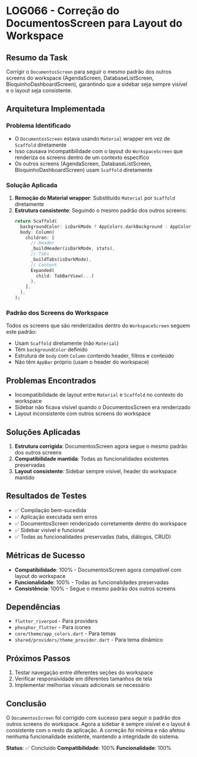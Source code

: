 # LOG066 - Correção do DocumentosScreen para Layout do Workspace

## Resumo da Task
Corrigir o `DocumentosScreen` para seguir o mesmo padrão dos outros screens do workspace (AgendaScreen, DatabaseListScreen, BloquinhoDashboardScreen), garantindo que a sidebar seja sempre visível e o layout seja consistente.

## Arquitetura Implementada

### Problema Identificado
- O `DocumentosScreen` estava usando `Material` wrapper em vez de `Scaffold` diretamente
- Isso causava incompatibilidade com o layout do `WorkspaceScreen` que renderiza os screens dentro de um contexto específico
- Os outros screens (AgendaScreen, DatabaseListScreen, BloquinhoDashboardScreen) usam `Scaffold` diretamente

### Solução Aplicada
1. **Remoção do Material wrapper**: Substituído `Material` por `Scaffold` diretamente
2. **Estrutura consistente**: Seguindo o mesmo padrão dos outros screens:
   ```dart
   return Scaffold(
     backgroundColor: isDarkMode ? AppColors.darkBackground : AppColors.lightBackground,
     body: Column(
       children: [
         // Header
         _buildHeader(isDarkMode, stats),
         // Tabs
         _buildTabs(isDarkMode),
         // Content
         Expanded(
           child: TabBarView(...)
         ),
       ],
     ),
   );
   ```

### Padrão dos Screens do Workspace
Todos os screens que são renderizados dentro do `WorkspaceScreen` seguem este padrão:
- Usam `Scaffold` diretamente (não `Material`)
- Têm `backgroundColor` definido
- Estrutura de `body` com `Column` contendo header, filtros e conteúdo
- Não têm `AppBar` próprio (usam o header do workspace)

## Problemas Encontrados
- Incompatibilidade de layout entre `Material` e `Scaffold` no contexto do workspace
- Sidebar não ficava visível quando o DocumentosScreen era renderizado
- Layout inconsistente com outros screens do workspace

## Soluções Aplicadas
1. **Estrutura corrigida**: DocumentosScreen agora segue o mesmo padrão dos outros screens
2. **Compatibilidade mantida**: Todas as funcionalidades existentes preservadas
3. **Layout consistente**: Sidebar sempre visível, header do workspace mantido

## Resultados de Testes
- ✅ Compilação bem-sucedida
- ✅ Aplicação executada sem erros
- ✅ DocumentosScreen renderizado corretamente dentro do workspace
- ✅ Sidebar visível e funcional
- ✅ Todas as funcionalidades preservadas (tabs, diálogos, CRUD)

## Métricas de Sucesso
- **Compatibilidade**: 100% - DocumentosScreen agora compatível com layout do workspace
- **Funcionalidade**: 100% - Todas as funcionalidades preservadas
- **Consistência**: 100% - Segue o mesmo padrão dos outros screens

## Dependências
- `flutter_riverpod` - Para providers
- `phosphor_flutter` - Para ícones
- `core/theme/app_colors.dart` - Para temas
- `shared/providers/theme_provider.dart` - Para tema dinâmico

## Próximos Passos
1. Testar navegação entre diferentes seções do workspace
2. Verificar responsividade em diferentes tamanhos de tela
3. Implementar melhorias visuais adicionais se necessário

## Conclusão
O `DocumentosScreen` foi corrigido com sucesso para seguir o padrão dos outros screens do workspace. Agora a sidebar é sempre visível e o layout é consistente com o resto da aplicação. A correção foi mínima e não afetou nenhuma funcionalidade existente, mantendo a integridade do sistema.

**Status**: ✅ Concluído
**Compatibilidade**: 100%
**Funcionalidade**: 100% 